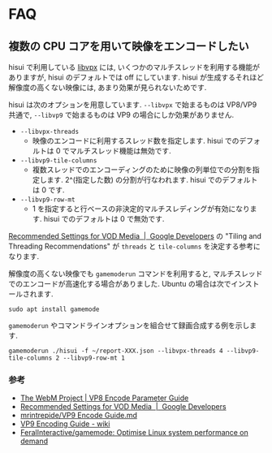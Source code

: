 # FAQ

## 複数の CPU コアを用いて映像をエンコードしたい

hisui で利用している [libvpx](https://github.com/webmproject/libvpx/) には, 
いくつかのマルチスレッドを利用する機能がありますが,
hisui のデフォルトでは off にしています.
hisui が生成するそれほど解像度の高くない映像には, あまり効果が見られないためです.

hisui は次のオプションを用意しています. `--libvpx` で始まるものは VP8/VP9 共通で, `--libvp9` で始まるものは VP9 の場合にしか効果がありません.

- `--libvpx-threads`
    - 映像のエンコードに利用するスレッド数を指定します. hisui でのデフォルトは 0 でマルチスレッド機能は無効です.
- `--libvp9-tile-columns`
    - 複数スレッドでのエンコーディングのために映像の列単位での分割を指定します. 2^(指定した数) の分割が行なわれます. hisui でのデフォルトは 0 です.
- `--libvp9-row-mt`
    - 1 を指定すると行ベースの非決定的マルチスレディングが有効になります. hisui でのデフォルトは 0 で無効です.

[Recommended Settings for VOD Media  |  Google Developers](https://developers.google.com/media/vp9/settings/vod) の "Tiling and Threading Recommendations" が
`threads` と `tile-columns` を決定する参考になります.

解像度の高くない映像でも `gamemoderun` コマンドを利用すると, マルチスレッドでのエンコードが高速化する場合がありました.
Ubuntu の場合は次でインストールされます. 

```
sudo apt install gamemode
```

`gamemoderun` やコマンドラインオプションを組合せて録画合成する例を示します.

```
gamemoderun ./hisui -f ~/report-XXX.json --libvpx-threads 4 --libvp9-tile-columns 2 --libvp9-row-mt 1
```

### 参考

- [The WebM Project | VP8 Encode Parameter Guide](https://www.webmproject.org/docs/encoder-parameters/)
- [Recommended Settings for VOD Media  |  Google Developers](https://developers.google.com/media/vp9/settings/vod)
- [mrintrepide/VP9 Encode Guide.md](https://gist.github.com/mrintrepide/3033c35ee9557e66cff7806f48dbd339)
- [VP9 Encoding Guide - wiki](http://wiki.webmproject.org/ffmpeg/vp9-encoding-guide)
- [FeralInteractive/gamemode: Optimise Linux system performance on demand](https://github.com/FeralInteractive/gamemode)
